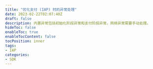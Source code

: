 ```yaml
---
title: "优化支付 (IAP) 时的异常处理"
date: 2023-02-22T02:07:40Z
draft: false
description: 内置异常包括初始化阶段异常和支付阶段异常，网络异常需要手动处理。
hideToc: false
enableToc: true
enableTocContent: false
tocPosition: inner
tags:
- IAP
categories:
- SDK
---
```


